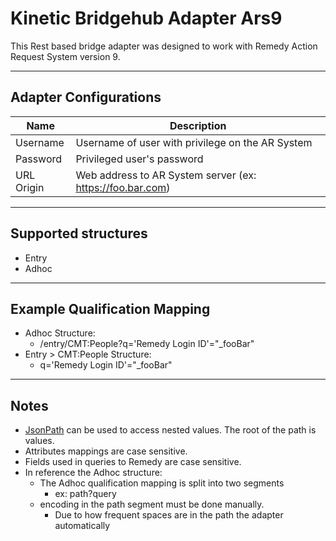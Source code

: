 # Kinetic Bridgehub Adapter Ars9
This Rest based bridge adapter was designed to work with Remedy Action Request System version 9.
___
## Adapter Configurations
Name | Description
------------ | -------------
Username | Username of user with privilege on the AR System
Password | Privileged user's password
URL Origin | Web address to AR System server (ex: https://foo.bar.com)
___
## Supported structures
* Entry
* Adhoc
___
## Example Qualification Mapping
* Adhoc Structure: 
  * /entry/CMT:People?q='Remedy Login ID'="_fooBar"
* Entry > CMT:People Structure:
  * q='Remedy Login ID'="_fooBar"

___
## Notes
* [JsonPath](https://github.com/json-path/JsonPath#path-examples) can be used to access nested values. The root of the path is values.
* Attributes mappings are case sensitive.
* Fields used in queries to Remedy are case sensitive.
* In reference the Adhoc structure:
  * The Adhoc qualification mapping is split into two segments
    * ex: path?query
  * encoding in the path segment must be done manually.
    *  Due to how frequent spaces are in the path the adapter automatically 
